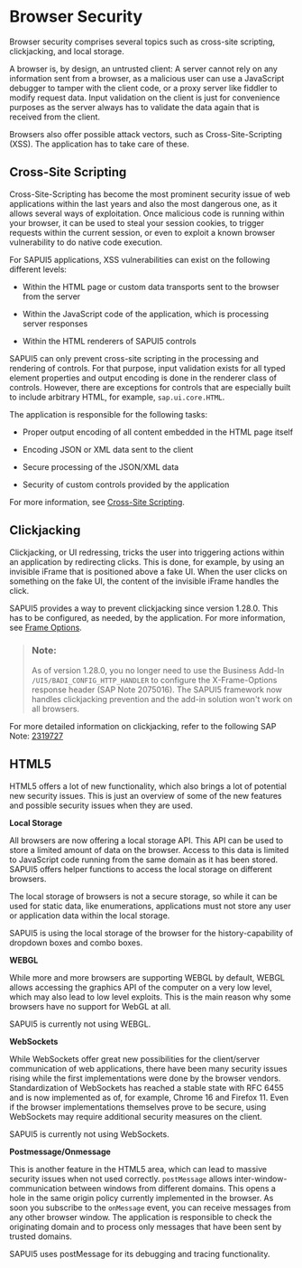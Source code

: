 <!-- loio91f3b66b6f4d1014b6dd926db0e91070 -->

# Browser Security

Browser security comprises several topics such as cross-site scripting, clickjacking, and local storage.

A browser is, by design, an untrusted client: A server cannot rely on any information sent from a browser, as a malicious user can use a JavaScript debugger to tamper with the client code, or a proxy server like fiddler to modify request data. Input validation on the client is just for convenience purposes as the server always has to validate the data again that is received from the client.

Browsers also offer possible attack vectors, such as Cross-Site-Scripting \(XSS\). The application has to take care of these.



<a name="loio91f3b66b6f4d1014b6dd926db0e91070__section_6C7CB6E84E7E42DB821D50A02BEFF849"/>

## Cross-Site Scripting

Cross-Site-Scripting has become the most prominent security issue of web applications within the last years and also the most dangerous one, as it allows several ways of exploitation. Once malicious code is running within your browser, it can be used to steal your session cookies, to trigger requests within the current session, or even to exploit a known browser vulnerability to do native code execution.

For SAPUI5 applications, XSS vulnerabilities can exist on the following different levels:

-   Within the HTML page or custom data transports sent to the browser from the server

-   Within the JavaScript code of the application, which is processing server responses

-   Within the HTML renderers of SAPUI5 controls


SAPUI5 can only prevent cross-site scripting in the processing and rendering of controls. For that purpose, input validation exists for all typed element properties and output encoding is done in the renderer class of controls. However, there are exceptions for controls that are especially built to include arbitrary HTML, for example, `sap.ui.core.HTML`.

The application is responsible for the following tasks:

-   Proper output encoding of all content embedded in the HTML page itself

-   Encoding JSON or XML data sent to the client

-   Secure processing of the JSON/XML data

-   Security of custom controls provided by the application


For more information, see [Cross-Site Scripting](cross-site-scripting-91f0bd3.md).



## Clickjacking

Clickjacking, or UI redressing, tricks the user into triggering actions within an application by redirecting clicks. This is done, for example, by using an invisible iFrame that is positioned above a fake UI. When the user clicks on something on the fake UI, the content of the invisible iFrame handles the click.

SAPUI5 provides a way to prevent clickjacking since version 1.28.0. This has to be configured, as needed, by the application. For more information, see [Frame Options](frame-options-62d9c4d.md).

> ### Note:  
> As of version 1.28.0, you no longer need to use the Business Add-In `/UI5/BADI_CONFIG_HTTP_HANDLER` to configure the X-Frame-Options response header \(SAP Note 2075016\). The SAPUI5 framework now handles clickjacking prevention and the add-in solution won't work on all browsers.

For more detailed information on clickjacking, refer to the following SAP Note: [2319727](https://me.sap.com/notes/2319727)



<a name="loio91f3b66b6f4d1014b6dd926db0e91070__section_94EDDC27FE5D45A29B1B7DC18C4E2F48"/>

## HTML5

HTML5 offers a lot of new functionality, which also brings a lot of potential new security issues. This is just an overview of some of the new features and possible security issues when they are used.

**Local Storage**

All browsers are now offering a local storage API. This API can be used to store a limited amount of data on the browser. Access to this data is limited to JavaScript code running from the same domain as it has been stored. SAPUI5 offers helper functions to access the local storage on different browsers.

The local storage of browsers is not a secure storage, so while it can be used for static data, like enumerations, applications must not store any user or application data within the local storage.

SAPUI5 is using the local storage of the browser for the history-capability of dropdown boxes and combo boxes.

**WEBGL**

While more and more browsers are supporting WEBGL by default, WEBGL allows accessing the graphics API of the computer on a very low level, which may also lead to low level exploits. This is the main reason why some browsers have no support for WebGL at all.

SAPUI5 is currently not using WEBGL.

**WebSockets**

While WebSockets offer great new possibilities for the client/server communication of web applications, there have been many security issues rising while the first implementations were done by the browser vendors. Standardization of WebSockets has reached a stable state with RFC 6455 and is now implemented as of, for example, Chrome 16 and Firefox 11. Even if the browser implementations themselves prove to be secure, using WebSockets may require additional security measures on the client.

SAPUI5 is currently not using WebSockets.

**Postmessage/Onmessage**

This is another feature in the HTML5 area, which can lead to massive security issues when not used correctly. `postMessage` allows inter-window-communication between windows from different domains. This opens a hole in the same origin policy currently implemented in the browser. As soon you subscribe to the `onMessage` event, you can receive messages from any other browser window. The application is responsible to check the originating domain and to process only messages that have been sent by trusted domains.

SAPUI5 uses postMessage for its debugging and tracing functionality.

